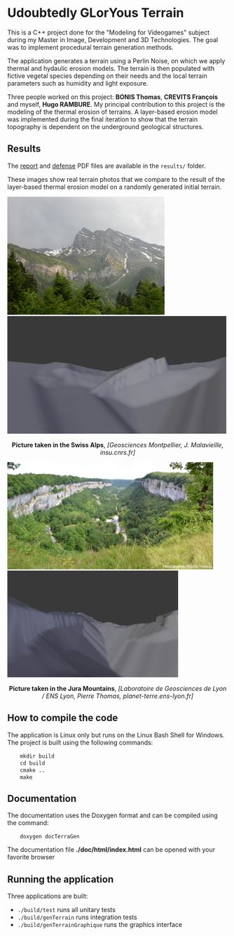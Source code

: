# Udoubtedly GLorYous Terrain

This is a C++ project done for the "Modeling for Videogames" subject during my Master in Image, Development and 3D Technologies. The goal was to implement procedural terrain generation methods.

The application generates a terrain using a Perlin Noise, on which we apply thermal and hydaulic erosion models. The terrain is then populated with fictive vegetal species depending on their needs and the local terrain parameters such as humidity and light exposure.

Three people worked on this project: **BONIS Thomas**, **CREVITS François** and myself, **Hugo RAMBURE**. My principal contribution to this project is the modeling of the thermal erosion of terrains. A layer-based erosion model was implemented during the final iteration to show that the terrain topography is dependent on the underground geological structures.

## Results
The [report](./results/report.pdf) and [defense](./results/defense.pdf) PDF files are available in the ```results/``` folder.

These images show real terrain photos that we compare to the result of the layer-based thermal erosion model on a randomly generated initial terrain.

<img src="./results/swiss_alps_photo.jpg" width="359"/> <img src="./results/swiss_alps_simu.png" width="500"/> 
<p align="center"> <b>Picture taken in the Swiss Alps</b>, <i>[Geosciences Montpellier, J. Malavieille, insu.cnrs.fr]</i></p>


<img src="./results/jura_photo.jpg" width="470"/> <img src="./results/jura_simu.png" width="390"/> 
<p align="center"> <b>Picture taken in the Jura Mountains</b>, <i>[Laboratoire de Geosciences de Lyon / ENS Lyon, Pierre Thomas, planet-terre.ens-lyon.fr]</i></p>


## How to compile the code
The application is Linux only but runs on the Linux Bash Shell for Windows. The project is built using the following commands:
```shell
    mkdir build
    cd build
    cmake ..
    make
```

## Documentation
The documentation uses the Doxygen format and can be compiled using the command:
```shell
    doxygen docTerraGen
```
The documentation file __./doc/html/index.html__ can be opened with your favorite browser

## Running the application
Three applications are built:
- `./build/test` runs all unitary tests
- `./build/genTerrain` runs integration tests
- `./build/genTerrainGraphique` runs the graphics interface
